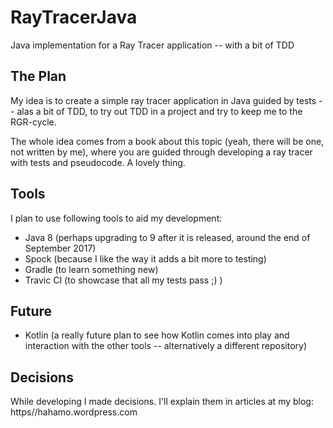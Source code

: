 # RayTracerJava
Java implementation for a Ray Tracer application -- with a bit of TDD

## The Plan

My idea is to create a simple ray tracer application in Java guided by tests -- alas a bit of TDD, to try out TDD in a project and try to keep me to the RGR-cycle.

The whole idea comes from a book about this topic (yeah, there will be one, not written by me), where you are guided through developing a ray tracer with tests and pseudocode. A lovely thing.

## Tools
I plan to use following tools to aid my development:

* Java 8 (perhaps upgrading to 9 after it is released, around the end of September 2017)
* Spock (because I like the way it adds a bit more to testing)
* Gradle (to learn something new)
* Travic CI (to showcase that all my tests pass ;) )

## Future

* Kotlin (a really future plan to see how Kotlin comes into play and interaction with the other tools -- alternatively a different repository)

## Decisions

While developing I made decisions. I'll explain them in articles at my blog: https//hahamo.wordpress.com
